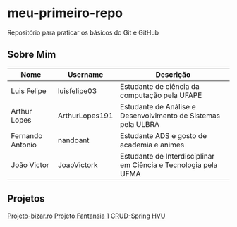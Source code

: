 # meu-primeiro-repo

Repositório para praticar os básicos do Git e GitHub

## Sobre Mim
| Nome | Username | Descrição |
|------|------|------|
| Luis Felipe | luisfelipe03   | Estudante de ciência da computação pela UFAPE |
| Arthur Lopes| ArthurLopes191 | Estudante de Análise e Desenvolvimento de Sistemas pela ULBRA |
| Fernando Antonio | nandoant | Estudante ADS e gosto de academia e animes |
| João Victor | JoaoVictork | Estudante de Interdisciplinar em Ciência e Tecnologia pela UFMA |


## Projetos

[Projeto-bizar.ro](bizar.ro)
[Projeto Fantansia 1](https://www.facebook.com/)
[CRUD-Spring](https://github.com/JoaoVictork/crud-spring)
[HVU](https://gestaohvu.ufape.edu.br/)